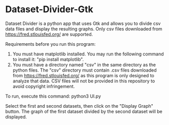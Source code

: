 # Dataset-Divider-Gtk


Dataset Divider is a python app that uses Gtk and allows you to divide csv data files and display the resulting graphs. Only csv files downloaded from https://fred.stlouisfed.org/ are supported.

Requirements before you run this program:
1) You must have matplotlib installed. You may run the following command to install it: "pip install matplotlib".
2) You must have a directory named "csv" in the same directory as the python files. The "csv" directory must contain .csv files downloaded from https://fred.stlouisfed.org/ as this program is only designed to analyze that data. CSV files will not be provided in this repository to avoid copyright infringement.

To run, execute this command: python3 UI.py

Select the first and second datasets, then click on the "Display Graph" button. The graph of the first dataset divided by the second dataset will be displayed.
